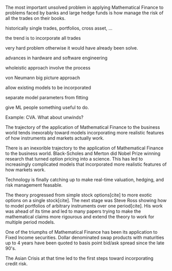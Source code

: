 The most important unsolved problem in applying Mathematical Finance to
problems faced by banks and large hedge funds is how manage the risk of
all the trades on their books.

historically single trades, portfolios, cross asset, ...

the trend is to incorporate all trades

very hard problem otherwise it would have already been solve.

advances in hardware and software engineering

wholeistic approach involve the process

von Neumann big picture approach

allow existing models to be incorporated

separate model parameters from fitting

give ML people something useful to do.

Example: CVA. What about unwinds?

The trajectory of the application of Mathematical Finance to the business
world tends inexorably toward models incorporating more realistic features
of how instruments and markets actually work.

There is an inexorible trajectory to the application of Mathematical
Finance to the business world.  Black-Scholes and Merton did Nobel Prize
winning research that turned option pricing into a science. This has
led to increasingly complicated models that incorporated more realistic
features of how markets work.

Technology is finally catching up to make real-time valuation, hedging, and risk management feasable.

The theory progressed from simple stock options[cite] to more exotic
options on a single stock[cite]. The next stage was Steve Ross showing
how to model portfolios of arbitrary instruments over one period[cite].
His work was ahead of its time and led to many papers trying to make
the mathematical claims more rigourous and extend the theory to work
for multiple period models.

One of the triumphs of Mathematical Finance has been its application to
Fixed Income securities. Dollar denominated swap products with maturities
up to 4 years have been quoted to basis point bid/ask spread since the
late 90's.

The Asian Crisis at that time led to the first steps toward incorporating
credit risk. 




